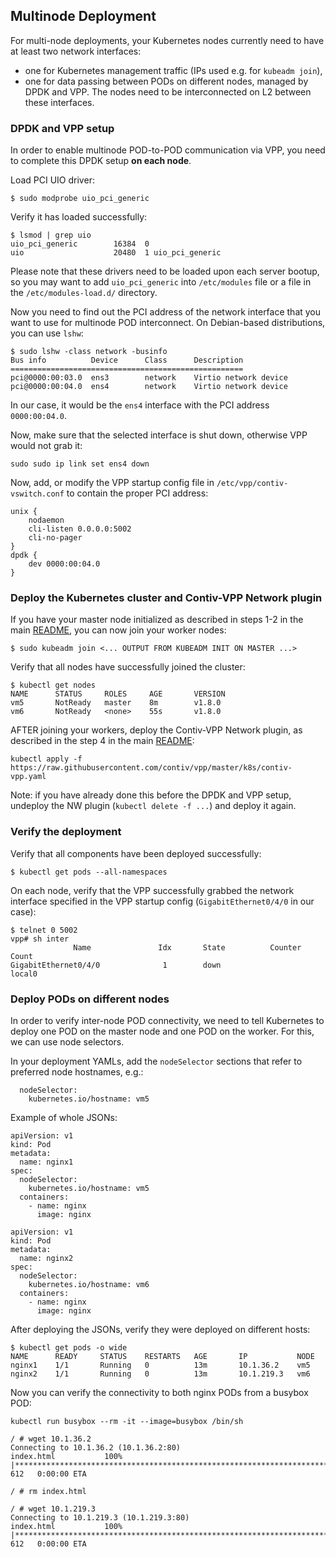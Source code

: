 ## Multinode Deployment

For multi-node deployments, your Kubernetes nodes currently need to have at least two network interfaces:
 - one for Kubernetes management traffic (IPs used e.g. for `kubeadm join`),
 - one for data passing between PODs on different nodes, managed by DPDK and VPP. The nodes need to
 be interconnected on L2 between these interfaces.
 

### DPDK and VPP setup
In order to enable multinode POD-to-POD communication via VPP, you need to complete this 
DPDK setup **on each node**.

Load PCI UIO driver:
```
$ sudo modprobe uio_pci_generic
```

Verify it has loaded successfully:
```
$ lsmod | grep uio
uio_pci_generic        16384  0
uio                    20480  1 uio_pci_generic
```
Please note that these drivers need to be loaded upon each server bootup, so you may want to add
`uio_pci_generic` into `/etc/modules` file or a file in the `/etc/modules-load.d/` directory.

Now you need to find out the PCI address of the network interface that you want to use for multinode
POD interconnect. On Debian-based distributions, you can use `lshw`:

```
$ sudo lshw -class network -businfo
Bus info          Device      Class      Description
====================================================
pci@0000:00:03.0  ens3        network    Virtio network device
pci@0000:00:04.0  ens4        network    Virtio network device
```

In our case, it would be the `ens4` interface with the PCI address `0000:00:04.0`.

Now, make sure that the selected interface is shut down, otherwise VPP would not grab it:
```
sudo sudo ip link set ens4 down
```

Now, add, or modify the VPP startup config file in `/etc/vpp/contiv-vswitch.conf` 
to contain the proper PCI address:
```
unix {
    nodaemon
    cli-listen 0.0.0.0:5002
    cli-no-pager
}
dpdk {
    dev 0000:00:04.0
}
```


### Deploy the Kubernetes cluster and Contiv-VPP Network plugin
If you have your master node initialized as described in steps 1-2 in the main [README](../README.md),
you can now join your worker nodes:

```
$ sudo kubeadm join <... OUTPUT FROM KUBEADM INIT ON MASTER ...>
```

Verify that all nodes have successfully joined the cluster:
```
$ kubectl get nodes
NAME      STATUS     ROLES     AGE       VERSION
vm5       NotReady   master    8m        v1.8.0
vm6       NotReady   <none>    55s       v1.8.0
```

AFTER joining your workers, deploy the Contiv-VPP Network plugin, as described in the step 4 
in the main [README](../README.md):

```
kubectl apply -f https://raw.githubusercontent.com/contiv/vpp/master/k8s/contiv-vpp.yaml
```
Note: if you have already done this before the DPDK and VPP setup, undeploy the NW plugin 
(`kubectl delete -f ...`) and deploy it again.


### Verify the deployment
Verify that all components have been deployed successfully:
```
$ kubectl get pods --all-namespaces
```

On each node, verify that the VPP successfully grabbed the network interface specified 
in the VPP startup config (`GigabitEthernet0/4/0` in our case):
```
$ telnet 0 5002
vpp# sh inter
              Name               Idx       State          Counter          Count     
GigabitEthernet0/4/0              1        down      
local0  
```

### Deploy PODs on different nodes
In order to verify inter-node POD connectivity, we need to tell Kubernetes to deploy
one POD on the master node and one POD on the worker. For this, we can use node selectors.

In your deployment YAMLs, add the `nodeSelector` sections that refer to preferred node hostnames, e.g.:
```
  nodeSelector:
    kubernetes.io/hostname: vm5
```

Example of whole JSONs:
```
apiVersion: v1
kind: Pod
metadata:
  name: nginx1
spec:
  nodeSelector:
    kubernetes.io/hostname: vm5
  containers:
    - name: nginx
      image: nginx
```

```
apiVersion: v1
kind: Pod
metadata:
  name: nginx2
spec:
  nodeSelector:
    kubernetes.io/hostname: vm6
  containers:
    - name: nginx
      image: nginx
```

After deploying the JSONs, verify they were deployed on different hosts:
```
$ kubectl get pods -o wide
NAME      READY     STATUS    RESTARTS   AGE       IP           NODE
nginx1    1/1       Running   0          13m       10.1.36.2    vm5
nginx2    1/1       Running   0          13m       10.1.219.3   vm6
```

Now you can verify the connectivity to both nginx PODs from a busybox POD:
```
kubectl run busybox --rm -it --image=busybox /bin/sh

/ # wget 10.1.36.2
Connecting to 10.1.36.2 (10.1.36.2:80)
index.html           100% |*******************************************************************************************************************************************************************|   612   0:00:00 ETA

/ # rm index.html 

/ # wget 10.1.219.3
Connecting to 10.1.219.3 (10.1.219.3:80)
index.html           100% |*******************************************************************************************************************************************************************|   612   0:00:00 ETA
```
